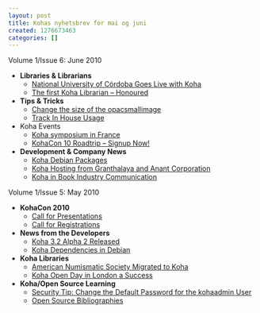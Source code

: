 ```yaml
---
layout: post
title: Kohas nyhetsbrev for mai og juni
created: 1276673463
categories: []
---
```

<p>Volume 1/Issue 6: June 2010</p>
<ul>
<li><strong>Libraries &amp; Librarians</strong>
<ul>
<li><a href="http://koha-community.org/koha-newsletter-volume-1issue-6-june-2010#unc">National University of Córdoba Goes Live with Koha</a></li>
<li><a href="http://koha-community.org/koha-newsletter-volume-1issue-6-june-2010#honor">The first Koha Librarian – Honoured</a></li>
</ul>
</li>
<li><strong>Tips &amp; Tricks</strong>
<ul>
<li><a href="http://koha-community.org/koha-newsletter-volume-1issue-6-june-2010#logo">Change the size of the opacsmallimage</a></li>
<li><a href="http://koha-community.org/koha-newsletter-volume-1issue-6-june-2010#inhouse">Track In House Usage</a></li>
</ul>
</li>
<li>Koha Events
<ul>
<li><a href="http://koha-community.org/koha-newsletter-volume-1issue-6-june-2010#france">Koha symposium in France</a>
</li><li><a href="http://koha-community.org/koha-newsletter-volume-1issue-6-june-2010#roadtrip">KohaCon 10 Roadtrip – Signup Now!</a>
</li></ul>
</li>
<li><strong>Development &amp; Company News</strong>
<ul>
<li><a href="http://koha-community.org/koha-newsletter-volume-1issue-6-june-2010#debian">Koha Debian Packages</a></li>
<li><a href="http://koha-community.org/koha-newsletter-volume-1issue-6-june-2010#anant">Koha Hosting from Granthalaya and Anant Corporation</a></li>
<li><a href="http://koha-community.org/koha-newsletter-volume-1issue-6-june-2010#book">Koha in Book Industry Communication</a></li>
</ul>
</li>
</ul>

<p>Volume 1/Issue 5: May 2010</p>
<ul>
<li><strong>KohaCon 2010</strong>
<ul>
<li><a href="http://koha-community.org//koha-newsletter-volume-1issue-5-may-2010#present">Call for Presentations</a></li>
<li><a href="http://koha-community.org//koha-newsletter-volume-1issue-5-may-2010#register">Call for Registrations</a></li>
</ul>
</li>
<li><strong>News from the Developers</strong>
<ul>
<li><a href="http://koha-community.org//koha-newsletter-volume-1issue-5-may-2010#alpha">Koha 3.2 Alpha 2 Released</a></li>
<li><a href="http://koha-community.org//koha-newsletter-volume-1issue-5-may-2010#debian">Koha Dependencies in Debian</a></li>
</ul>
</li>
<li><strong>Koha Libraries</strong>
<ul>
<li><a href="http://koha-community.org//koha-newsletter-volume-1issue-5-may-2010#ans">American Numismatic Society Migrated to Koha</a></li>
<li><a href="http://koha-community.org//koha-newsletter-volume-1issue-5-may-2010#openday">Koha Open Day in London a Success</a></li>
</ul>
</li>
<li><strong>Koha/Open Source Learning</strong>
<ul>
<li><a href="http://koha-community.org//koha-newsletter-volume-1issue-5-may-2010#sec">Security Tip: Change the Default Password for the kohaadmin User</a></li>
<li><a href="http://koha-community.org//koha-newsletter-volume-1issue-5-may-2010#zotero">Open Source Bibliographies</a>
</li></ul>
</li>
</ul>
